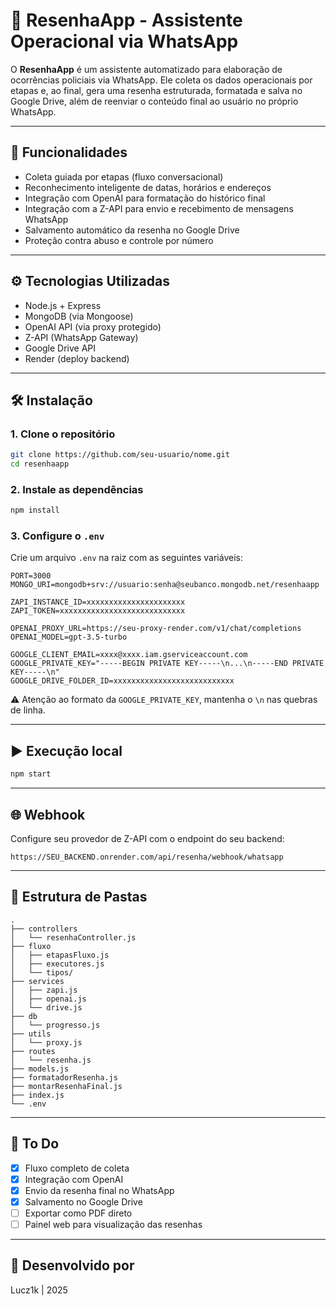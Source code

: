 
# 📱 ResenhaApp - Assistente Operacional via WhatsApp

O **ResenhaApp** é um assistente automatizado para elaboração de ocorrências policiais via WhatsApp. Ele coleta os dados operacionais por etapas e, ao final, gera uma resenha estruturada, formatada e salva no Google Drive, além de reenviar o conteúdo final ao usuário no próprio WhatsApp.

---

## 🚀 Funcionalidades

- Coleta guiada por etapas (fluxo conversacional)
- Reconhecimento inteligente de datas, horários e endereços
- Integração com OpenAI para formatação do histórico final
- Integração com a Z-API para envio e recebimento de mensagens WhatsApp
- Salvamento automático da resenha no Google Drive
- Proteção contra abuso e controle por número

---

## ⚙️ Tecnologias Utilizadas

- Node.js + Express
- MongoDB (via Mongoose)
- OpenAI API (via proxy protegido)
- Z-API (WhatsApp Gateway)
- Google Drive API
- Render (deploy backend)

---

## 🛠️ Instalação

### 1. Clone o repositório

```bash
git clone https://github.com/seu-usuario/nome.git
cd resenhaapp
```

### 2. Instale as dependências

```bash
npm install
```

### 3. Configure o `.env`

Crie um arquivo `.env` na raiz com as seguintes variáveis:

```env
PORT=3000
MONGO_URI=mongodb+srv://usuario:senha@seubanco.mongodb.net/resenhaapp

ZAPI_INSTANCE_ID=xxxxxxxxxxxxxxxxxxxxxx
ZAPI_TOKEN=xxxxxxxxxxxxxxxxxxxxxxxxxxxx

OPENAI_PROXY_URL=https://seu-proxy-render.com/v1/chat/completions
OPENAI_MODEL=gpt-3.5-turbo

GOOGLE_CLIENT_EMAIL=xxxx@xxxx.iam.gserviceaccount.com
GOOGLE_PRIVATE_KEY="-----BEGIN PRIVATE KEY-----\n...\n-----END PRIVATE KEY-----\n"
GOOGLE_DRIVE_FOLDER_ID=xxxxxxxxxxxxxxxxxxxxxxxxxxx
```

⚠️ Atenção ao formato da `GOOGLE_PRIVATE_KEY`, mantenha o `\n` nas quebras de linha.

---

## ▶️ Execução local

```bash
npm start
```

---

## 🌐 Webhook

Configure seu provedor de Z-API com o endpoint do seu backend:

```
https://SEU_BACKEND.onrender.com/api/resenha/webhook/whatsapp
```

---

## 📁 Estrutura de Pastas

```text
.
├── controllers
│   └── resenhaController.js
├── fluxo
│   ├── etapasFluxo.js
│   ├── executores.js
│   └── tipos/
├── services
│   ├── zapi.js
│   ├── openai.js
│   └── drive.js
├── db
│   └── progresso.js
├── utils
│   └── proxy.js
├── routes
│   └── resenha.js
├── models.js
├── formatadorResenha.js
├── montarResenhaFinal.js
├── index.js
└── .env
```

---

## 📌 To Do

- [x] Fluxo completo de coleta
- [x] Integração com OpenAI
- [x] Envio da resenha final no WhatsApp
- [x] Salvamento no Google Drive
- [ ] Exportar como PDF direto
- [ ] Painel web para visualização das resenhas

---

## 🙌 Desenvolvido por

Lucz1k | 2025
